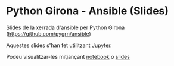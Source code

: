# Python Girona - Ansible (Slides)
Slides de la xerrada d'ansible per Python Girona (https://github.com/pygrn/ansible)

Aquestes slides s'han fet utilitzant [Jupyter](http://jupyter.org).

Podeu visualitzar-les mitjançant [notebook](http://nbviewer.jupyter.org/github/ytturi/pygrn_xerrada_ansible/blob/master/slides/slideshow.ipynb)
 o [slides](http://nbviewer.jupyter.org/format/slides/github/ytturi/pygrn_xerrada_ansible/blob/master/slides/slideshow.ipynb#/)
